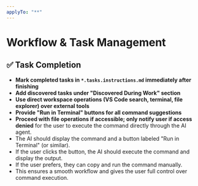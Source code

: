 ```yaml
---
applyTo: "**"
---
```


# Workflow & Task Management

## ✅ Task Completion

- **Mark completed tasks in `*.tasks.instructions.md` immediately after finishing**
- **Add discovered tasks under "Discovered During Work" section**
- **Use direct workspace operations (VS Code search, terminal, file explorer) over external tools**
- **Provide "Run in Terminal" buttons for all command suggestions**
- **Proceed with file operations if accessible; only notify user if access denied** for the user to execute the command directly through the AI agent.
- The AI should display the command and a button labeled "Run in Terminal" (or similar).
- If the user clicks the button, the AI should execute the command and display the output.
- If the user prefers, they can copy and run the command manually.
- This ensures a smooth workflow and gives the user full control over command execution.
